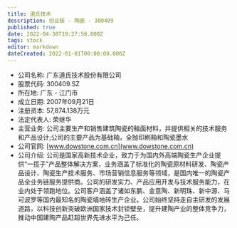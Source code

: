```yaml
---
title: 道氏技术
description: 创业板 - 陶瓷 - 300409
published: true
date: 2022-04-30T19:27:50.000Z
tags: stock
editor: markdown
dateCreated: 2022-01-01T00:00:00.000Z
---
```


- 公司名称: 广东道氏技术股份有限公司
- 股票代码: 300409.SZ
- 所在地: 广东 - 江门市
- 成立日期: 2007年09月21日
- 注册资本: 57,874.138万元
- 法定代表人: 荣继华
- 主营业务: 公司主要生产和销售建筑陶瓷的釉面材料，并提供相关的技术服务和产品设计;公司的主要产品为基础釉，全抛印刷釉和陶瓷墨水
- 公司官网: [www.dowstone.com.cn](www.dowstone.com.cn)
- 公司介绍: 公司是国家高新技术企业，致力于为国内外高端陶瓷生产企业提供“一揽子”产品整体解决方案，业务涵盖了标准化的陶瓷原材料研发、陶瓷产品设计、陶瓷生产技术服务、市场营销信息服务等领域，是国内唯一的陶瓷产品全业务链服务提供商。公司的研发实力、产品应用开发与技术服务能力，在业内处于领跑地位。公司客户涵盖了诸如东鹏、金意陶、新明珠、新中源、马可波罗等国内最知名的陶瓷墙地砖生产企业。公司始终坚持走自主研发的发展道路，以科技创新突破欧洲国家技术封锁壁垒，提升建陶产业的整体竞争力，推动中国建陶产品赶超世界先进水平为己任。


